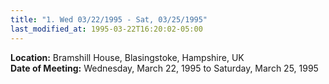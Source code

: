```yaml
---
title: "1. Wed 03/22/1995 - Sat, 03/25/1995"
last_modified_at: 1995-03-22T16:20:02-05:00
---
```


**Location:** Bramshill House, Blasingstoke, Hampshire, UK  
**Date of Meeting:** Wednesday, March 22, 1995 to Saturday, March 25, 1995